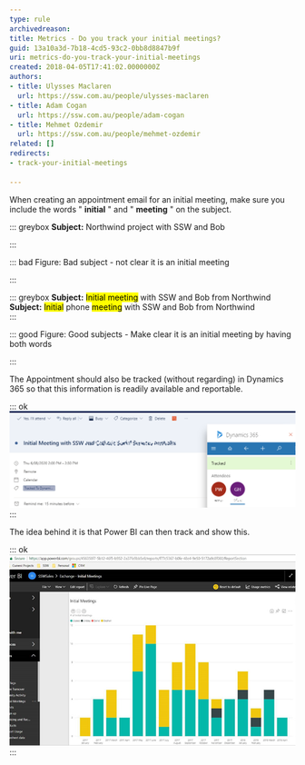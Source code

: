 ```yaml
---
type: rule
archivedreason: 
title: Metrics - Do you track your initial meetings?
guid: 13a10a3d-7b18-4cd5-93c2-0bb8d8847b9f
uri: metrics-do-you-track-your-initial-meetings
created: 2018-04-05T17:41:02.0000000Z
authors:
- title: Ulysses Maclaren
  url: https://ssw.com.au/people/ulysses-maclaren
- title: Adam Cogan
  url: https://ssw.com.au/people/adam-cogan
- title: Mehmet Ozdemir
  url: https://ssw.com.au/people/mehmet-ozdemir
related: []
redirects:
- track-your-initial-meetings

---
```


When creating an appointment email for an initial meeting, make sure you include the words " **initial** " and " **meeting** " on the subject. 


::: greybox
 **Subject:**  Northwind project with SSW and Bob

:::



::: bad
Figure: Bad subject - not clear it is an initial meeting

:::


::: greybox
 **Subject:** <mark>Initial meeting</mark> with SSW and Bob from Northwind
**Subject:** <mark>Initial</mark> phone 
         <mark>meeting</mark> with SSW and Bob from Northwind  
:::



::: good
Figure: Good subjects - Make clear it is an initial meeting by having both words 

:::



<!--endintro-->

The Appointment should also be tracked (without regarding) in Dynamics 365 so that this information is readily available and reportable.


::: ok  
![Figure: Initial Meeting created in Outlook and tracked to Dynamics 365](initial-meeting-dynamics.png)  
:::

The idea behind it is that Power BI can then track and show this.


::: ok  
![Figure: It's clear to see that there is no yellow in the past couple of months, which may indicate work drying up for Stephen's area](initial-meeting-graph.jpg)  
:::
